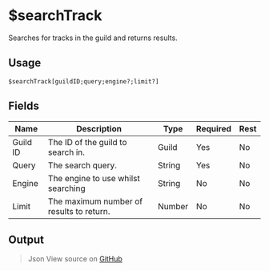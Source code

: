 # $searchTrack
Searches for tracks in the guild and returns results.
## Usage
```
$searchTrack[guildID;query;engine?;limit?]
```
## Fields
|   Name   |               Description                |  Type  | Required | Rest |
|----------|------------------------------------------|--------|----------|------|
| Guild ID | The ID of the guild to search in.        | Guild  | Yes      | No   |
| Query    | The search query.                        | String | Yes      | No   |
| Engine   | The engine to use whilst searching       | String | No       | No   |
| Limit    | The maximum number of results to return. | Number | No       | No   |

## Output
> Json
View source on [GitHub](https://github.com/tryforge/forgelink/blob/dev/src/natives/searchTrack.ts)